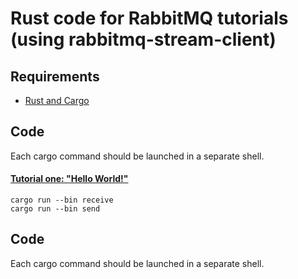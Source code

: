 # Rust code for RabbitMQ tutorials (using rabbitmq-stream-client)


## Requirements

* [Rust and Cargo](https://www.rust-lang.org/tools/install)

## Code
Each cargo command should be launched in a separate shell.

#### [Tutorial one: "Hello World!"](https://www.rabbitmq.com/tutorials/tutorial-one-rust-stream.html)

    cargo run --bin receive
    cargo run --bin send

## Code
Each cargo command should be launched in a separate shell.
